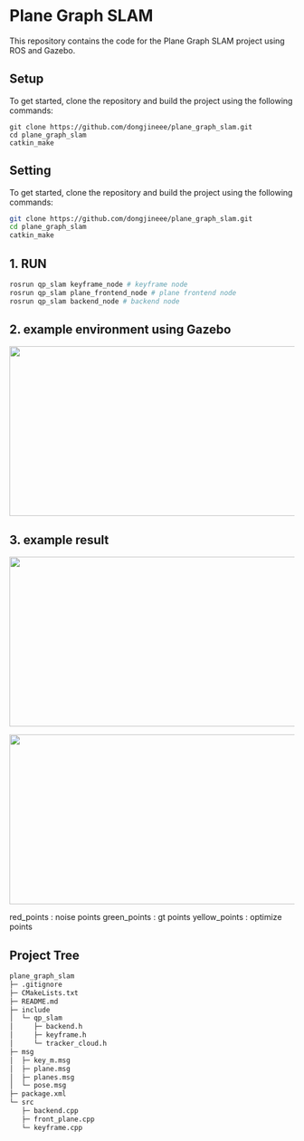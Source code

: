
# Plane Graph SLAM

This repository contains the code for the Plane Graph SLAM project using ROS and Gazebo.

## Setup

To get started, clone the repository and build the project using the following commands:

```
git clone https://github.com/dongjineee/plane_graph_slam.git
cd plane_graph_slam
catkin_make
```

## Setting

To get started, clone the repository and build the project using the following commands:

```bash
git clone https://github.com/dongjineee/plane_graph_slam.git
cd plane_graph_slam
catkin_make
```
## 1. RUN
```bash
rosrun qp_slam keyframe_node # keyframe node
rosrun qp_slam plane_frontend_node # plane frontend node
rosrun qp_slam backend_node # backend node
```

## 2. example environment using Gazebo
<p align = "center">
<img src="https://github.com/dongjineee/plane_graph_slam/assets/150753899/41c6cba6-1a39-47df-920f-ac39f5558641" width="600" height="300"/>
</p>

## 3. example result
<p align = "center">
<img src="https://github.com/dongjineee/plane_graph_slam/assets/150753899/336be401-1f1b-4710-b7a3-208b1bf3f76e" width="600" height="300"/>
</p>
<p align = "center">
<img src="https://github.com/dongjineee/plane_graph_slam/assets/150753899/b6a62d81-8663-44c2-a3c8-ffb766dc2646" width="600" height="300"/>
</p>


red_points : noise points green_points : gt points yellow_points : optimize points


## Project Tree

```bash
plane_graph_slam
├─ .gitignore
├─ CMakeLists.txt
├─ README.md
├─ include
│  └─ qp_slam
│     ├─ backend.h
│     ├─ keyframe.h
│     └─ tracker_cloud.h
├─ msg
│  ├─ key_m.msg
│  ├─ plane.msg
│  ├─ planes.msg
│  └─ pose.msg
├─ package.xml
└─ src
   ├─ backend.cpp
   ├─ front_plane.cpp
   └─ keyframe.cpp
```
